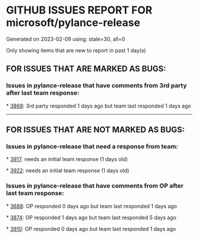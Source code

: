 
# GITHUB ISSUES REPORT FOR microsoft/pylance-release


Generated on 2023-02-09 using: stale=30, all=0


Only showing items that are new to report in past 1 day(s)


## FOR ISSUES THAT ARE MARKED AS BUGS:


### Issues in pylance-release that have comments from 3rd party after last team response:


\* [3868](https://github.com/microsoft/pylance-release/issues/3868 "Named parameter supports for PEP 692 "): 3rd party responded 1 days ago but team last responded 1 days ago

---

## FOR ISSUES THAT ARE NOT MARKED AS BUGS:


### Issues in pylance-release that need a response from team:


\* [3917](https://github.com/microsoft/pylance-release/issues/3917 "Steeply slow after upgraded from `2023.1.40` to `2023.1.41+` - Long operation: getSemanticTokens"): needs an initial team response (1 days old)

\* [3922](https://github.com/microsoft/pylance-release/issues/3922 "Can no longer see function info in unexpanded quick info panel"): needs an initial team response (1 days old)

### Issues in pylance-release that have comments from OP after last team response:


\* [3688](https://github.com/microsoft/pylance-release/issues/3688 "Cannot access member &quot;clicked&quot; for type &quot;QPushButton&quot;;   Member &quot;clicked&quot; is unknown"): OP responded 0 days ago but team last responded 1 days ago

\* [3874](https://github.com/microsoft/pylance-release/issues/3874 "Language injections for controlling syntax highlighting in string literals"): OP responded 1 days ago but team last responded 5 days ago

\* [3910](https://github.com/microsoft/pylance-release/issues/3910 "Many user snippets overridden by suggestions and others do not operate as expected after updating to VS Code Version 1.75.0"): OP responded 0 days ago but team last responded 1 days ago
